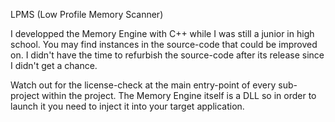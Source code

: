 LPMS (Low Profile Memory Scanner)

  I developped the Memory Engine with C++ while I was still a junior in high school. You may find instances in the source-code 
that could be improved on. I didn't have the time to refurbish the source-code after its release since I didn't get a chance.

  Watch out for the license-check at the main entry-point of every sub-project within the project. The Memory Engine itself is 
a DLL so in order to launch it you need to inject it into your target application.
